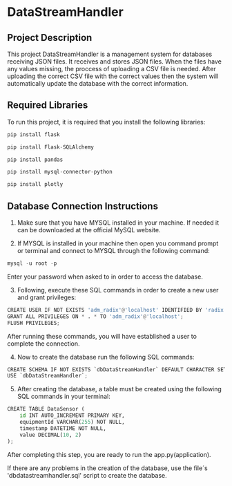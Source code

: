 # DataStreamHandler
 
## Project Description 
This project DataStreamHandler is a management system for databases receiving JSON files.
It receives and stores JSON files. When the files have any values missing, the proccess of 
uploading a CSV file is needed. After uploading the correct CSV file with the correct values
then the system will automatically update the database with the correct information.

## Required Libraries
To run this project, it is required that you install the following libraries:

```python
pip install flask
```
```python
pip install Flask-SQLAlchemy
```
```python
pip install pandas
```
```python
pip install mysql-connector-python
```
```python
pip install plotly
```
## Database Connection Instructions

1. Make sure that you have MYSQL installed in your machine. If needed it can be downloaded at 
the official MySQL website.

2. If MYSQL is installed in your machine then open you command prompt or terminal and connect to MYSQL through the following command:

```python
mysql -u root -p
```
Enter your password when asked to in order to access the database.

3. Following, execute these SQL commands in order to create a new user and grant privileges:

```python
CREATE USER IF NOT EXISTS 'adm_radix'@'localhost' IDENTIFIED BY 'radix';
GRANT ALL PRIVILEGES ON * . * TO 'adm_radix'@'localhost';
FLUSH PRIVILEGES;
```
After running these commands, you will have established a user to
complete the connection.

4. Now to create the database run the following SQL commands:

```python
CREATE SCHEMA IF NOT EXISTS `dbDataStreamHandler` DEFAULT CHARACTER SET utf8;
USE `dbDataStreamHandler`;
```
5. After creating the database, a table must be created using the following SQL commands 
in your terminal:

```python
CREATE TABLE DataSensor (
    id INT AUTO_INCREMENT PRIMARY KEY,
    equipmentId VARCHAR(255) NOT NULL,
    timestamp DATETIME NOT NULL,
    value DECIMAL(10, 2)
);
```
After completing this step, you are ready to run the app.py(application).


If there are any problems in the creation of the database, use the file´s
'dbdatastreamhandler.sql' script to create the database. 